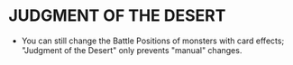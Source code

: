 # JUDGMENT OF THE DESERT

*   You can still change the Battle Positions of monsters with card effects; "Judgment of the Desert" only prevents "manual" changes.
